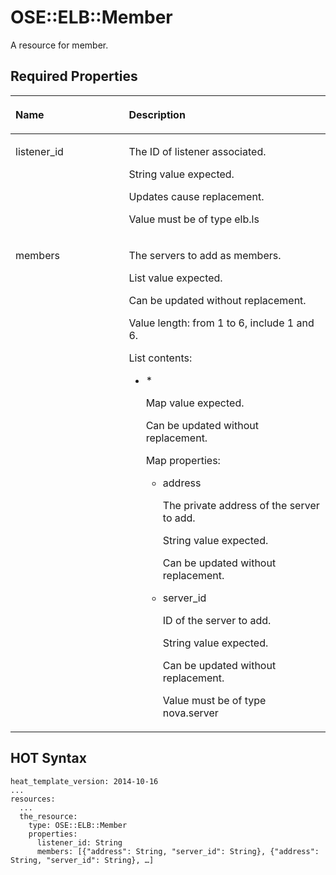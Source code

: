 # OSE::ELB::Member<a name="EN-US_TOPIC_0088407025"></a>

A resource for member.

## Required Properties<a name="section157954239719"></a>

<a name="table59063491672"></a>
<table><thead align="left"><tr id="row19436221547"><th class="cellrowborder" valign="top" width="36%" id="mcps1.1.3.1.1"><p id="p1090684917719"><a name="p1090684917719"></a><a name="p1090684917719"></a><strong id="b1849833520414"><a name="b1849833520414"></a><a name="b1849833520414"></a>Name</strong></p>
</th>
<th class="cellrowborder" valign="top" width="64%" id="mcps1.1.3.1.2"><p id="p13906124912714"><a name="p13906124912714"></a><a name="p13906124912714"></a><strong id="b149923516410"><a name="b149923516410"></a><a name="b149923516410"></a>Description</strong></p>
</th>
</tr>
</thead>
<tbody><tr id="row6436021244"><td class="cellrowborder" valign="top" width="36%" headers="mcps1.1.3.1.1 "><p id="p1790634918718"><a name="p1790634918718"></a><a name="p1790634918718"></a>listener_id</p>
</td>
<td class="cellrowborder" valign="top" width="64%" headers="mcps1.1.3.1.2 "><p id="p28839657"><a name="p28839657"></a><a name="p28839657"></a>The ID of listener associated.</p>
<p id="p58230324"><a name="p58230324"></a><a name="p58230324"></a>String value expected.</p>
<p id="p54310869"><a name="p54310869"></a><a name="p54310869"></a>Updates cause replacement.</p>
<p id="p19035773"><a name="p19035773"></a><a name="p19035773"></a>Value must be of type elb.ls</p>
</td>
</tr>
<tr id="row1743772448"><td class="cellrowborder" valign="top" width="36%" headers="mcps1.1.3.1.1 "><p id="p209060491774"><a name="p209060491774"></a><a name="p209060491774"></a>members</p>
</td>
<td class="cellrowborder" valign="top" width="64%" headers="mcps1.1.3.1.2 "><p id="p65502606"><a name="p65502606"></a><a name="p65502606"></a>The servers to add as members.</p>
<p id="p52652545"><a name="p52652545"></a><a name="p52652545"></a>List value expected.</p>
<p id="p4110864"><a name="p4110864"></a><a name="p4110864"></a>Can be updated without replacement.</p>
<p id="p36997778"><a name="p36997778"></a><a name="p36997778"></a>Value length: from 1 to 6, include 1 and 6.</p>
<p id="p64544554"><a name="p64544554"></a><a name="p64544554"></a>List contents:</p>
<a name="ul44030080"></a><a name="ul44030080"></a><ul id="ul44030080"><li>*<p id="p9666738"><a name="p9666738"></a><a name="p9666738"></a>Map value expected.</p>
<p id="p19891785"><a name="p19891785"></a><a name="p19891785"></a>Can be updated without replacement.</p>
<p id="p10199381780"><a name="p10199381780"></a><a name="p10199381780"></a>Map properties:</p>
<a name="ul45081544389"></a><a name="ul45081544389"></a><ul id="ul45081544389"><li>address<p id="p1533060291"><a name="p1533060291"></a><a name="p1533060291"></a>The private address of the server to add.</p>
<p id="p333030890"><a name="p333030890"></a><a name="p333030890"></a>String value expected.</p>
<p id="p13330001099"><a name="p13330001099"></a><a name="p13330001099"></a>Can be updated without replacement.</p>
</li><li>server_id<p id="p11484481994"><a name="p11484481994"></a><a name="p11484481994"></a>ID of the server to add.</p>
<p id="p748418815916"><a name="p748418815916"></a><a name="p748418815916"></a>String value expected.</p>
<p id="p1148413818915"><a name="p1148413818915"></a><a name="p1148413818915"></a>Can be updated without replacement.</p>
<p id="p1485281691"><a name="p1485281691"></a><a name="p1485281691"></a>Value must be of type nova.server</p>
</li></ul>
</li></ul>
</td>
</tr>
</tbody>
</table>

## HOT Syntax<a name="section460715321779"></a>

```
heat_template_version: 2014-10-16
...
resources:
  ...
  the_resource:
    type: OSE::ELB::Member
    properties:
      listener_id: String
      members: [{"address": String, "server_id": String}, {"address": String, "server_id": String}, …]
```

